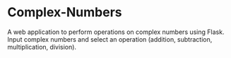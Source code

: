 # Complex-Numbers
A web application to perform operations on complex numbers using Flask. Input complex numbers and select an operation (addition, subtraction, multiplication, division).
